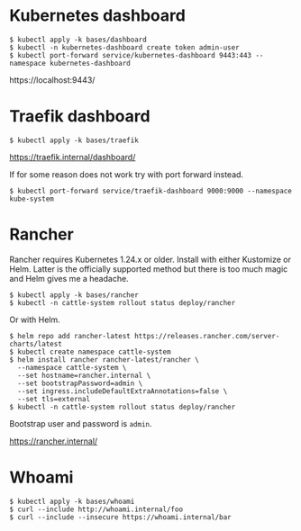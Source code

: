 # Kubernetes dashboard

```
$ kubectl apply -k bases/dashboard
$ kubectl -n kubernetes-dashboard create token admin-user
$ kubectl port-forward service/kubernetes-dashboard 9443:443 --namespace kubernetes-dashboard
```

https://localhost:9443/


# Traefik dashboard

```
$ kubectl apply -k bases/traefik
```

https://traefik.internal/dashboard/

If for some reason does not work try with port forward instead.

```
$ kubectl port-forward service/traefik-dashboard 9000:9000 --namespace kube-system
```

# Rancher

Rancher requires Kubernetes 1.24.x or older. Install with either Kustomize or Helm. Latter is the officially supported method but there is too much magic and Helm gives me a headache.

```
$ kubectl apply -k bases/rancher
$ kubectl -n cattle-system rollout status deploy/rancher
```

Or with Helm.

```
$ helm repo add rancher-latest https://releases.rancher.com/server-charts/latest
$ kubectl create namespace cattle-system
$ helm install rancher rancher-latest/rancher \
  --namespace cattle-system \
  --set hostname=rancher.internal \
  --set bootstrapPassword=admin \
  --set ingress.includeDefaultExtraAnnotations=false \
  --set tls=external
$ kubectl -n cattle-system rollout status deploy/rancher
```

Bootstrap user and password is `admin`.

https://rancher.internal/

# Whoami

```
$ kubectl apply -k bases/whoami
$ curl --include http://whoami.internal/foo
$ curl --include --insecure https://whoami.internal/bar
```